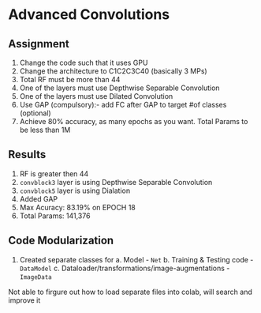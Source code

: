# Advanced Convolutions

## Assignment

1. Change the code such that it uses GPU
2. Change the architecture to C1C2C3C40 (basically 3 MPs)
3. Total RF must be more than 44
4. One of the layers must use Depthwise Separable Convolution
5. One of the layers must use Dilated Convolution
6. Use GAP (compulsory):- add FC after GAP to target #of classes (optional)
7. Achieve 80% accuracy, as many epochs as you want. Total Params to be less than 1M

## Results

1. RF is greater then 44
2. `convblock3` layer is using Depthwise Separable Convolution
3. `convblock5` layer is using Dialation
4. Added GAP
5. Max Acuracy: 83.19% on EPOCH 18
6. Total Params: 141,376

## Code Modularization

1. Created separate classes for
   a. Model - `Net`
   b. Training & Testing code - `DataModel`
   c. Dataloader/transformations/image-augmentations - `ImageData`
   
Not able to firgure out how to load separate files into colab, will search and improve it
